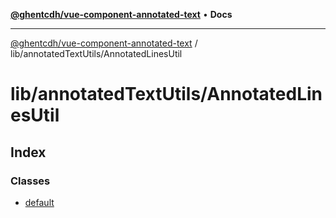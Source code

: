 [**@ghentcdh/vue-component-annotated-text**](../../../README.md) • **Docs**

***

[@ghentcdh/vue-component-annotated-text](../../../modules.md) / lib/annotatedTextUtils/AnnotatedLinesUtil

# lib/annotatedTextUtils/AnnotatedLinesUtil

## Index

### Classes

- [default](classes/default.md)

